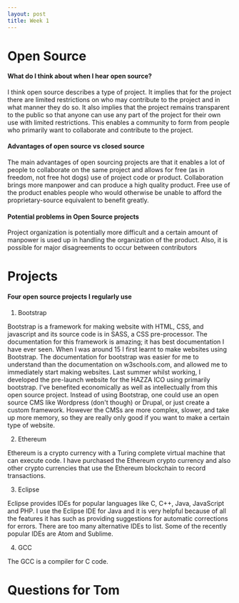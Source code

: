```yaml
---
layout: post
title: Week 1
---
```


# Open Source
#### What do I think about when I hear open source?
I think open source describes a type of project. It implies that for the project there are limited restrictions on who may contribute to the project and in what manner they do so. It also implies that the project remains transparent to the public so that anyone can use any part of the project for their own use with limited restrictions. This enables a community to form from people who primarily want to collaborate and contribute to the project. 

#### Advantages of open source vs closed source
The main advantages of open sourcing projects are that it enables a lot of people to collaborate on the same project and allows for free (as in freedom, not free hot dogs) use of project code or product. Collaboration brings more manpower and can produce a high quality product. Free use of the product enables people who would otherwise be unable to afford the proprietary-source equivalent to benefit greatly.

#### Potential problems in Open Source projects
Project organization is potentially more difficult and a certain amount of manpower is used up in handling the organization of the product. Also, it is possible for major disagreements to occur between contributors

# Projects
#### Four open source projects I regularly use
1. Bootstrap

Bootstrap is a framework for making website with HTML, CSS, and javascript and its source code is in SASS, a CSS pre-processor. The documentation for this framework is amazing; it has best documentation I have ever seen. When I was around 15 I first learnt to make websites using Bootstrap. The documentation for bootstrap was easier for me to understand than the documentation on w3schools.com, and allowed me to immediately start making websites. Last summer whilst working, I developed the pre-launch website for the HAZZA ICO using primarily bootstrap. I've benefited economically as well as intellectually from this open source project. Instead of using Bootstrap, one could use an open source CMS like Wordpress (don't though) or Drupal, or just create a custom framework. However the CMSs are more complex, slower, and take up more memory, so they are really only good if you want to make a certain type of website.

2. Ethereum

Ethereum is a crypto currency with a Turing complete virtual machine that can execute code. I have purchased the Ethereum crypto currency and also other crypto currencies that use the Ethereum blockchain to record transactions.

3. Eclipse

Eclipse provides IDEs for popular languages like C, C++, Java, JavaScript and PHP. I use the Eclipse IDE for Java and it is very helpful because of all the features it has such as providing suggestions for automatic corrections for errors. There are too many alternative IDEs to list. Some of the recently popular IDEs are Atom and Sublime.

4. GCC

The GCC is a compiler for C code.

# Questions for Tom
